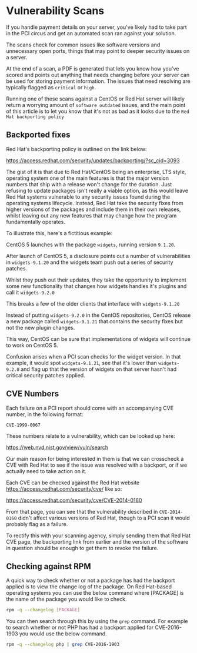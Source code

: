# Vulnerability Scans

If you handle payment details on your server, you've likely had to take part in the PCI circus and get an automated scan ran against your solution.

The scans check for common issues like software versions and unnecessary open ports, things that may point to deeper security issues on a server.

At the end of a scan, a PDF is generated that lets you know how you've scored and points out anything that needs changing before your server can be used for storing payment information. The issues that need resolving are typically flagged as `critical` or `high`.

Running one of these scans against a CentOS or Red Hat server will likely return a worrying amount of `software outdated` issues, and the main point of this article is to let you know that it's not as bad as it looks due to the `Red Hat backporting policy`

## Backported fixes

Red Hat's backporting policy is outlined on the link below:

<https://access.redhat.com/security/updates/backporting/?sc_cid=3093>

The gist of it is that due to Red Hat/CentOS being an enterprise, LTS style, operating system one of the main features is that the major version numbers that ship with a release won't change for the duration. Just refusing to update packages isn't really a viable option, as this would leave Red Hat systems vulnerable to any security issues found during the operating systems lifecycle. Instead, Red Hat take the security fixes from higher versions of the packages and include them in their own releases, whilst leaving out any new features that may change how the program fundamentally operates.

To illustrate this, here's a fictitious example:

CentOS 5 launches with the package `widgets`, running version `9.1.20`.

After launch of CentOS 5, a disclosure points out a number of vulnerabilities in `widgets-9.1.20` and the widgets team push out a series of security patches.

Whilst they push out their updates, they take the opportunity to implement some new functionality that changes how widgets handles it's plugins and call it `widgets-9.2.0`

This breaks a few of the older clients that interface with `widgets-9.1.20`

Instead of putting `widgets-9.2.0` in the CentOS repositories, CentOS release a new package called `widgets-9.1.21` that contains the security fixes but not the new plugin changes.

This way, CentOS can be sure that implementations of widgets will continue to work on CentOS 5.

Confusion arises when a PCI scan checks for the widget version. In that example, it would spot `widgets-9.1.21`, see that it's lower than `widgets-9.2.0` and flag up that the version of widgets on that server hasn't had critical security patches applied.

## CVE Numbers

Each failure on a PCI report should come with an accompanying CVE number, in the following format:

`CVE-1999-0067`

These numbers relate to a vulnerability, which can be looked up here:

<https://web.nvd.nist.gov/view/vuln/search>

Our main reason for being interested in them is that we can crosscheck a CVE with Red Hat to see if the issue was resolved with a backport, or if we actually need to take action on it.

Each CVE can be checked against the Red Hat website <https://access.redhat.com/security/cve/> like so:

<https://access.redhat.com/security/cve/CVE-2014-0160>

From that page, you can see that the vulnerability described in `CVE-2014-0160` didn't affect various versions of Red Hat, though to a PCI scan it would probably flag as a failure.

To rectify this with your scanning agency, simply sending them that Red Hat CVE page, the backporting link from earlier and the version of the software in question should be enough to get them to revoke the failure.

## Checking against RPM

A quick way to check whether or not a package has had the backport applied is to view the change log of the package. On Red Hat-based operating systems you can use the below command where [PACKAGE] is the name of the package you would like to check.

```bash
rpm -q --changelog [PACKAGE]
```

You can then search through this by using the `grep` command. For example to search whether or not PHP has had a backport applied for CVE-2016-1903 you would use the below command.

```bash
rpm -q --changelog php | grep CVE-2016-1903
```
